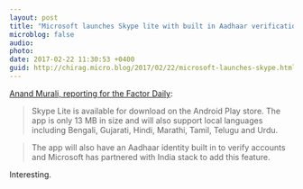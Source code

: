 ```yaml
---
layout: post
title: "Microsoft launches Skype lite with built in Aadhaar verification"
microblog: false
audio: 
photo: 
date: 2017-02-22 11:30:53 +0400
guid: http://chirag.micro.blog/2017/02/22/microsoft-launches-skype.html
---
```

<p><a href="http://factordaily.com/news/skype-lite-india-aadhaar/?utm_content=buffer44757&amp;utm_medium=social&amp;utm_source=twitter.com&amp;utm_campaign=buffer" target="_blank">Anand Murali, reporting for the Factor Daily</a>:</p>
<blockquote>Skype Lite is available for download on the Android Play store. The app is only 13 MB in size and will also support local languages including Bengali, Gujarati, Hindi, Marathi, Tamil, Telugu and Urdu.</blockquote>
<blockquote>The app will also have an Aadhaar identity built in to verify accounts and Microsoft has partnered with India stack to add this feature.</blockquote>
<p>Interesting.</p>
